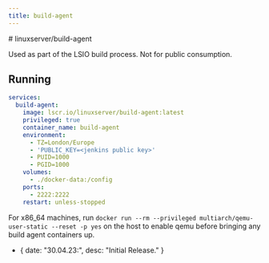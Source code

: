 ```yaml
---
title: build-agent
---
```

<!-- DO NOT EDIT THIS FILE MANUALLY -->
<!-- Please read https://github.com/linuxserver/docker-build-agent/blob/main/.github/CONTRIBUTING.md --># linuxserver/build-agent

Used as part of the LSIO build process. Not for public consumption.

## Running

```yml
services:
  build-agent:
    image: lscr.io/linuxserver/build-agent:latest
    privileged: true
    container_name: build-agent
    environment:
      - TZ=London/Europe
      - 'PUBLIC_KEY=<jenkins public key>'
      - PUID=1000
      - PGID=1000
    volumes:
      - ./docker-data:/config
    ports:
      - 2222:2222
    restart: unless-stopped
```

For x86_64 machines, run `docker run --rm --privileged multiarch/qemu-user-static --reset -p yes` on the host to enable qemu before bringing any build agent containers up.

- { date: "30.04.23:", desc: "Initial Release." }
